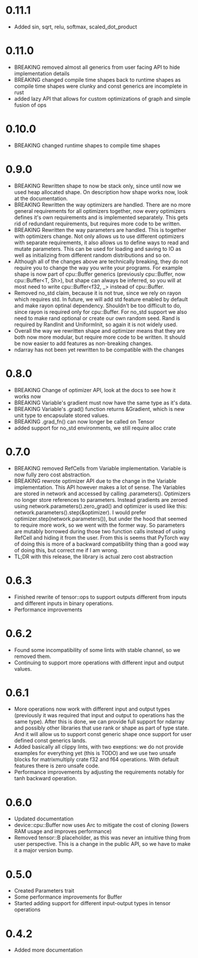 # 0.11.1
- Added sin, sqrt, relu, softmax, scaled_dot_product

# 0.11.0
- BREAKING removed almost all generics from user facing API to hide implementation details
- BREAKING changed compile time shapes back to runtime shapes as compile time shapes were clunky and const generics are incomplete in rust
- added lazy API that allows for custom optimizations of graph and simple fusion of ops

# 0.10.0
- BREAKING changed runtime shapes to compile time shapes

# 0.9.0
- BREAKING Rewritten shape to now be stack only, since until now we used heap allocated shape. On description how shape works now, look at the documentation.
- BREAKING Rewritten the way optimizers are handled. There are no more general requirements for all optimizers together, now every optimizers defines it's own requirements and is implemented separately. This gets rid of redundant requirements, but requires more code to be written.
- BREAKING Rewritten the way parameters are handled. This is together with optimizers change. Not only allows us to use different optimizers with separate requirements, it also allows us to define ways to read and mutate parameters. This can be used for loading and saving to IO as well as initializing from different random distributions and so on.
- Although all of the changes above are technically breaking, they do not require you to change the way you write your programs. For example shape is now part of cpu::Buffer generics (previously cpu::Buffer<T>, now cpu::Buffer<T, Sh>), but shape can always be inferred, so you will at most need to write cpu::Buffer<f32, _> instead of cpu::Buffer<f32>.
- Removed no_std claim, because it is not true, since we rely on rayon which requires std. In future, we will add std feature enabled by default and make rayon optinal dependency. Shouldn't be too difficult to do, since rayon is required only for cpu::Buffer. For no_std support we also need to make rand optional or create our own random seed. Rand is required by RandInit and UniformInit, so again it is not widely used.
- Overall the way we rewritten shape and optimizer means that they are both now more modular, but require more code to be written. It should be now easier to add features as non-breaking changes.
- ndarray has not been yet rewritten to be compatible with the changes

# 0.8.0
- BREAKING Change of optimizer API, look at the docs to see how it works now
- BREAKING Variable's gradient must now have the same type as it's data.
- BREAKING Variable's .grad() function returns &Gradient<G>, which is new unit type to encapsulate stored values.
- BREAKING .grad_fn() can now longer be called on Tensor
- added support for no_std environments, we still require alloc crate

# 0.7.0
- BREAKING removed RefCells from Variable implementation. Variable is now fully zero cost abstraction.
- BREAKING rewrote optimizer API due to the change in the Variable implementation. This API however makes a lot of sense. The Variables are stored in network and accessed by calling .parameters(). Optimizers no longer store references to parameters. Instead gradients are zeroed using network.parameters().zero_grad() and optimizer is used like this: network.parameters().step(&optimizer). I would prefer optimizer.step(network.parameters()), but under the hood that seemed to require more work, so we went with the former way. So parameters are mutably borrowed during those two function calls instead of using RefCell and hiding it from the user. From this is seems that PyTorch way of doing this is more of a backward compatibility thing than a good way of doing this, but correct me if I am wrong.
- TL;DR with this release, the library is actual zero cost abstraction

# 0.6.3

- Finished rewrite of tensor::ops to support outputs different from inputs and different inputs in binary operations.
- Performance improvements

# 0.6.2

- Found some incompatibility of some lints with stable channel, so we removed them.
- Continuing to support more operations with different input and output values.

# 0.6.1

- More operations now work with different input and output types (previously it was required that input and output to operations has the same type). After this is done, we can provide full support for ndarray and possibly other libraries that use rank or shape as part of type state. And it will allow us to support const generic shape once support for user defined const generics lands.
- Added basically all clippy lints, with two exeptions: we do not provide examples for everything yet (this is TODO) and we use two unsafe blocks for matrixmultiply crate f32 and f64 operations. With default features there is zero unsafe code.
- Performance improvements by adjusting the requirements notably for tanh backward operation.

# 0.6.0

- Updated documentation
- device::cpu::Buffer now uses Arc to mitigate the cost of cloning (lowers RAM usage and improves performance)
- Removed tensor::B placeholder, as this was never an intuitive thing from user perspective. This is a change in the public API, so we have to make it a major version bump.

# 0.5.0

- Created Parameters trait
- Some performance improvements for Buffer
- Started adding support for different input-output types in tensor operations

# 0.4.2

- Added more documentation
